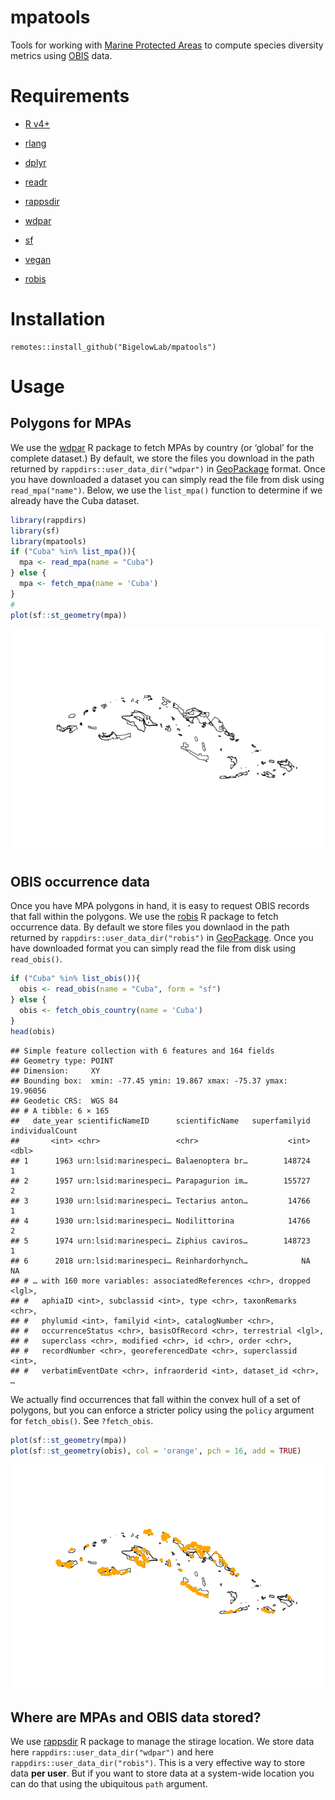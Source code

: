 mpatools
================

Tools for working with [Marine Protected
Areas](https://www.iucn.org/theme/protected-areas/our-work/quality-and-effectiveness/world-database-protected-areas-wdpa)
to compute species diversity metrics using [OBIS](https://obis.org/)
data.

# Requirements

-   [R v4+](https://www.r-project.org/)

-   [rlang](https://CRAN.R-project.org/package=rlang)

-   [dplyr](https://CRAN.R-project.org/package=dplyr)

-   [readr](https://CRAN.R-project.org/package=readr)

-   [rappsdir](https://CRAN.R-project.org/package=rappsdir)

-   [wdpar](https://CRAN.R-project.org/package=wdpar)

-   [sf](https://CRAN.R-project.org/package=sf)

-   [vegan](https://CRAN.R-project.org/package=vegan)

-   [robis](https://cran.r-project.org/web/packages/robis/index.html)

# Installation

    remotes::install_github("BigelowLab/mpatools")

# Usage

## Polygons for MPAs

We use the [wdpar](https://CRAN.R-project.org/package=wdpar) R package
to fetch MPAs by country (or ‘global’ for the complete dataset.) By
default, we store the files you download in the path returned by
`rappdirs::user_data_dir("wdpar")` in
[GeoPackage](https://www.geopackage.org/) format. Once you have
downloaded a dataset you can simply read the file from disk using
`read_mpa("name")`. Below, we use the `list_mpa()` function to determine
if we already have the Cuba dataset.

``` r
library(rappdirs)
library(sf)
library(mpatools)
if ("Cuba" %in% list_mpa()){
  mpa <- read_mpa(name = "Cuba")
} else {
  mpa <- fetch_mpa(name = 'Cuba')
}
# 
plot(sf::st_geometry(mpa))
```

![](README_files/figure-gfm/fetch_country-1.png)<!-- -->

## OBIS occurrence data

Once you have MPA polygons in hand, it is easy to request OBIS records
that fall within the polygons. We use the
[robis](https://cran.r-project.org/web/packages/robis/index.html) R
package to fetch occurrence data. By default we store files you downlaod
in the path returned by `rappdirs::user_data_dir("robis")` in
[GeoPackage](https://www.geopackage.org/). Once you have downloaded
format you can simply read the file from disk using `read_obis()`.

``` r
if ("Cuba" %in% list_obis()){
  obis <- read_obis(name = "Cuba", form = "sf")
} else {
  obis <- fetch_obis_country(name = 'Cuba')
}
head(obis)
```

    ## Simple feature collection with 6 features and 164 fields
    ## Geometry type: POINT
    ## Dimension:     XY
    ## Bounding box:  xmin: -77.45 ymin: 19.867 xmax: -75.37 ymax: 19.96056
    ## Geodetic CRS:  WGS 84
    ## # A tibble: 6 × 165
    ##   date_year scientificNameID      scientificName   superfamilyid individualCount
    ##       <int> <chr>                 <chr>                    <int>           <dbl>
    ## 1      1963 urn:lsid:marinespeci… Balaenoptera br…        148724               1
    ## 2      1957 urn:lsid:marinespeci… Parapagurion im…        155727               2
    ## 3      1930 urn:lsid:marinespeci… Tectarius anton…         14766               1
    ## 4      1930 urn:lsid:marinespeci… Nodilittorina            14766               2
    ## 5      1974 urn:lsid:marinespeci… Ziphius caviros…        148723               1
    ## 6      2018 urn:lsid:marinespeci… Reinhardorhynch…            NA              NA
    ## # … with 160 more variables: associatedReferences <chr>, dropped <lgl>,
    ## #   aphiaID <int>, subclassid <int>, type <chr>, taxonRemarks <chr>,
    ## #   phylumid <int>, familyid <int>, catalogNumber <chr>,
    ## #   occurrenceStatus <chr>, basisOfRecord <chr>, terrestrial <lgl>,
    ## #   superclass <chr>, modified <chr>, id <chr>, order <chr>,
    ## #   recordNumber <chr>, georeferencedDate <chr>, superclassid <int>,
    ## #   verbatimEventDate <chr>, infraorderid <int>, dataset_id <chr>, …

We actually find occurrences that fall within the convex hull of a set
of polygons, but you can enforce a stricter policy using the `policy`
argument for `fetch_obis()`. See `?fetch_obis`.

``` r
plot(sf::st_geometry(mpa))
plot(sf::st_geometry(obis), col = 'orange', pch = 16, add = TRUE)
```

![](README_files/figure-gfm/plot_obis-1.png)<!-- -->

## Where are MPAs and OBIS data stored?

We use [rappsdir](https://CRAN.R-project.org/package=rappsdir) R package
to manage the stirage location. We store data here
`rappdirs::user_data_dir("wdpar")` and here
`rappdirs::user_data_dir("robis")`. This is a very effective way to
store data **per user**. But if you want to store data at a system-wide
location you can do that using the ubiquitous `path` argument.
